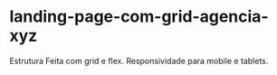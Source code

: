 # landing-page-com-grid-agencia-xyz
Estrutura Feita com grid e flex.
Responsividade para mobile e tablets.
